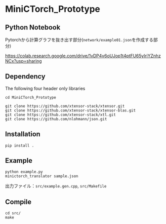 # MiniCTorch_Prototype

## Python Notebook
Pytorchから計算グラフを抜き出す部分(`network/example01.json`を作成する部分)

https://colab.research.google.com/drive/1vDP4v6oUJop1t4ptFU65ylriYZnhzNCx?usp=sharing

## Dependency
The following four header only libraries
```
cd MiniCTorch_Prototype

git clone https://github.com/xtensor-stack/xtensor.git
git clone https://github.com/xtensor-stack/xtensor-blas.git
git clone https://github.com/xtensor-stack/xtl.git
git clone https://github.com/nlohmann/json.git
```

## Installation

```
pip install .
```
## Example
```
python example.py
minictorch_translator sample.json
```

出力ファイル：`src/example.gen.cpp`, `src/Makefile` 

## Compile
```
cd src/
make
```
